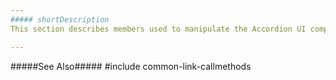 ```yaml
---
##### shortDescription
This section describes members used to manipulate the Accordion UI component.

---
```

#####See Also#####
#include common-link-callmethods